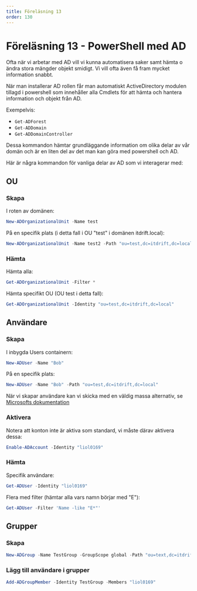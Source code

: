 ```yaml
---
title: Föreläsning 13
order: 130
---
```


# Föreläsning 13 - PowerShell med AD

Ofta när vi arbetar med AD vill vi kunna automatisera saker samt hämta o ändra stora mängder objekt smidigt. Vi vill ofta även få fram mycket information snabbt.

När man installerar AD rollen får man automatiskt ActiveDirectory modulen tillagd i powershell som innehåller alla Cmdlets för att hämta och hantera information och objekt från AD.

Exempelvis:

- `Get-ADForest`
- `Get-ADDomain`
- `Get-ADDomainController`

Dessa kommandon hämtar grundläggande information om olika delar av vår domän och är en liten del av det man kan göra med powershell och AD.

Här är några kommandon för vanliga delar av AD som vi interagerar med:

## OU

### Skapa

I roten av domänen:

```powershell
New-ADOrganizationalUnit -Name test
```

På en specifik plats (i detta fall i OU "test" i domänen itdrift.local):

```powershell
New-ADOrganizationalUnit -Name test2 -Path "ou=test,dc=itdrift,dc=local"
```

### Hämta

Hämta alla:

```powershell
Get-ADOrganizationalUnit -Filter *
```

Hämta specifikt OU (OU test i detta fall):

```powershell
Get-ADOrganizationalUnit -Identity "ou=test,dc=itdrift,dc=local"
```

## Användare

### Skapa

I inbygda Users containern:

```powershell
New-ADUser -Name "Bob"
```

På en specifik plats:

```powershell
New-ADUser -Name "Bob" -Path "ou=test,dc=itdrift,dc=local"
```

När vi skapar användare kan vi skicka med en väldig massa alternativ, se [Microsofts dokumentation](https://learn.microsoft.com/en-us/powershell/module/activedirectory/new-aduser?view=windowsserver2022-ps#syntax)

### Aktivera

Notera att konton inte är aktiva som standard, vi måste därav aktivera dessa:

```powershell
Enable-ADAccount -Identity "liol0169"
```

### Hämta

Specifik användare:

```powershell
Get-ADUser -Identity "liol0169"
```

Flera med filter (hämtar alla vars namn börjar med "E"):

```powershell
Get-ADUser -Filter 'Name -like "E*"'
```

## Grupper

### Skapa

```powershell
New-ADGroup -Name TestGroup -GroupScope global -Path "ou=text,dc=itdrift,dc=local"
```

### Lägg till användare i grupper

```powershell
Add-ADGroupMember -Identity TestGroup -Members "liol0169"
```

